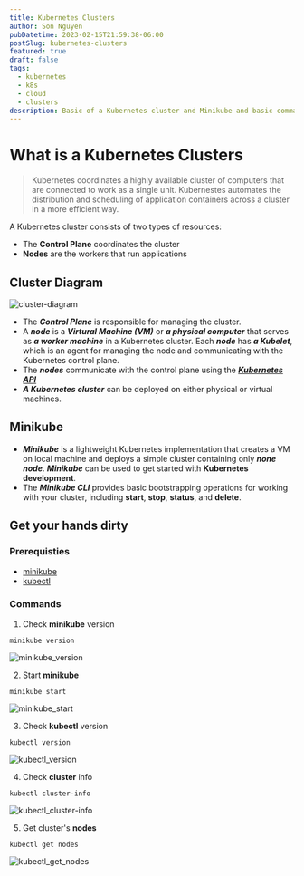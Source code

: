 ```yaml
---
title: Kubernetes Clusters
author: Son Nguyen
pubDatetime: 2023-02-15T21:59:38-06:00
postSlug: kubernetes-clusters
featured: true
draft: false
tags:
  - kubernetes
  - k8s
  - cloud
  - clusters
description: Basic of a Kubernetes cluster and Minikube and basic commands to interact with Kubernetes cluster and Minikube
---
```


# What is a Kubernetes Clusters

> Kubernetes coordinates a highly available cluster of computers that are connected to work as a single unit.
> Kubernestes automates the distribution and scheduling of application containers across a cluster in a more efficient way.

A Kubernetes cluster consists of two types of resources:

- The **Control Plane** coordinates the cluster
- **Nodes** are the workers that run applications

## Cluster Diagram

![cluster-diagram](https://d33wubrfki0l68.cloudfront.net/283cc20bb49089cb2ca54d51b4ac27720c1a7902/34424/docs/tutorials/kubernetes-basics/public/images/module_01_cluster.svg "cluster-diagram")

- The **_Control Plane_** is responsible for managing the cluster.
- A **_node_** is a **_Virtural Machine (VM)_** or **_a physical computer_** that serves as **_a worker machine_** in a Kubernetes cluster. Each **_node_** has **_a Kubelet_**, which is an agent for managing the node and communicating with the Kubernetes control plane.
- The **_nodes_** communicate with the control plane using the [**_Kubernetes API_**](https://kubernetes.io/docs/concepts/overview/kubernetes-api/)
- **_A Kubernetes cluster_** can be deployed on either physical or virtual machines.

## Minikube

- **_Minikube_** is a lightweight Kubernetes implementation that creates a VM on local machine and deploys a simple cluster containing only **_none node_**. **_Minikube_** can be used to get started with **Kubernetes development**.
- The **_Minikube CLI_** provides basic bootstrapping operations for working with your cluster, including **start**, **stop**, **status**, and **delete**.

## Get your hands dirty

### Prerequisties

- [minikube](https://minikube.sigs.k8s.io/docs/start/)
- [kubectl](https://kubernetes.io/docs/tasks/tools/)

### Commands

1. Check **minikube** version

```
minikube version
```

![minikube_version](/assets/content/k8s/minikube_version.png "minikube version")

2. Start **minikube**

```
minikube start
```

![minikube_start](/assets/content/k8s/minikube_start.png "minikube start")

3. Check **kubectl** version

```
kubectl version
```

![kubectl_version](/assets/content/k8s/kubectl_version.png "kubectl version")

4. Check **cluster** info

```
kubectl cluster-info
```

![kubectl_cluster-info](/assets/content/k8s/kubectl_cluster-info.png "kubectl cluster-info")

5. Get cluster's **nodes**

```
kubectl get nodes
```

![kubectl_get_nodes](/assets/content/k8s/kubectl_get_nodes.png "kubectl get nodes")
